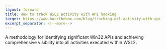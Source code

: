 ```yaml
---
layout: forward
title: How to track WSL2 activity with API hooking
target: https://www.hackthebox.com/blog/tracking-wsl-activity-with-api-hooking
excerpt_separator: <!--more-->
---
```


A methodology for identifying significant Win32 APIs and achieving comprehensive visibility into all activities executed within WSL2.
<!--more-->
